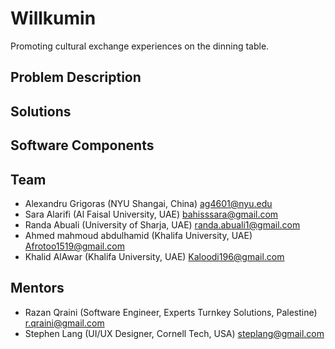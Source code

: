 # Willkumin

Promoting cultural exchange experiences on the dinning table.

## Problem Description

## Solutions

## Software Components

## Team
- Alexandru Grigoras (NYU Shangai, China) ag4601@nyu.edu
- Sara Alarifi (Al Faisal University, UAE) bahisssara@gmail.com
- Randa Abuali (University of Sharja, UAE) randa.abuali1@gmail.com
- Ahmed mahmoud abdulhamid (Khalifa University, UAE) Afrotoo1519@gmail.com 
- Khalid AlAwar (Khalifa University, UAE) Kaloodi196@gmail.com

## Mentors
- Razan Qraini (Software Engineer, Experts Turnkey Solutions, Palestine) r.qraini@gmail.com
- Stephen Lang (UI/UX Designer, Cornell Tech, USA) steplang@gmail.com


